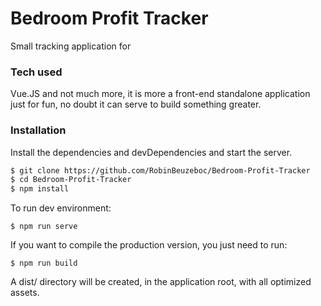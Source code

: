 #  Bedroom Profit Tracker

Small tracking application for  

### Tech used 

Vue.JS and not much more, it is more a front-end standalone application just for fun, no doubt it can serve to build something greater. 

### Installation

Install the dependencies and devDependencies and start the server.

```sh
$ git clone https://github.com/RobinBeuzeboc/Bedroom-Profit-Tracker
$ cd Bedroom-Profit-Tracker
$ npm install
```

To run dev environment: 
```
$ npm run serve
```

If you want to compile the production version, you just need to run:

```
$ npm run build
```

A dist/ directory will be created, in the application root, with all optimized assets.

